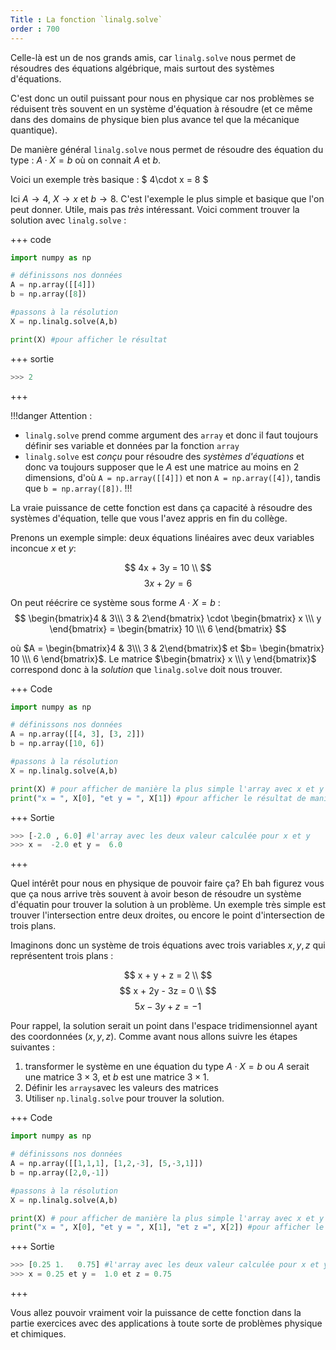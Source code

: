 ```yaml
---
Title : La fonction `linalg.solve`
order : 700
---
```


Celle-là est un de nos grands amis, car `linalg.solve` nous permet de résoudres des équations algébrique, mais surtout des systèmes d'équations. 

C'est donc un outil puissant pour nous en physique car nos problèmes se réduisent très souvent en un système d'équation à résoudre (et ce même dans des domains de physique bien plus avance tel que la mécanique quantique). 

De manière général `linalg.solve` nous permet de résoudre des équation du type : $A\cdot X = b$ où on connait $A$ et $b$. 

Voici un exemple très basique : $ 4\cdot x = 8 $

Ici $A \to 4$, $X \to x$ et $b \to 8$. C'est l'exemple le plus simple et basique que l'on peut donner. Utile, mais pas *très* intéressant. Voici comment trouver la solution avec `linalg.solve` : 

+++ code
```python
import numpy as np 

# définissons nos données 
A = np.array([[4]])
b = np.array([8])

#passons à la résolution 
X = np.linalg.solve(A,b)

print(X) #pour afficher le résultat    
```
+++ sortie
```python
>>> 2
```
+++

!!!danger Attention : 
* `linalg.solve` prend comme argument des `array` et donc il faut toujours définir ses variable et données par la fonction `array`
* `linalg.solve` est *conçu* pour résoudre des *systèmes d'équations* et donc va toujours supposer que le $A$ est une matrice au moins en 2 dimensions, d'où `A = np.array([[4]])` et non `A = np.array([4])`, tandis que `b = np.array([8])`. 
!!!

La vraie puissance de cette fonction est dans ça capacité à résoudre des systèmes d'équation, telle que vous l'avez appris en fin du collège. 

Prenons un exemple simple: deux équations linéaires avec deux variables inconcue $x$ et $y$: 

$$ 4x + 3y = 10 \\ $$ 
$$ 3x + 2y = 6 $$

On peut réécrire ce système sous forme $A\cdot X = b$ : 
$$
\begin{bmatrix}4 & 3\\\ 3 & 2\end{bmatrix} \cdot \begin{bmatrix} x \\\ y \end{bmatrix} = \begin{bmatrix} 10 \\\ 6 \end{bmatrix}
$$

où $A = \begin{bmatrix}4 & 3\\\ 3 & 2\end{bmatrix}$ et $b= \begin{bmatrix} 10 \\\ 6 \end{bmatrix}$. Le matrice $\begin{bmatrix} x \\\ y \end{bmatrix}$ correspond donc à la *solution* que `linalg.solve` doit nous trouver. 

+++ Code
```python
import numpy as np 

# définissons nos données 
A = np.array([[4, 3], [3, 2]])
b = np.array([10, 6])

#passons à la résolution 
X = np.linalg.solve(A,b)

print(X) # pour afficher de manière la plus simple l'array avec x et y 
print("x = ", X[0], "et y = ", X[1]) #pour afficher le résultat de manière plus claire 
```
+++ Sortie
```python
>>> [-2.0 , 6.0] #l'array avec les deux valeur calculée pour x et y 
>>> x =  -2.0 et y =  6.0 
```
+++

Quel intérêt pour nous en physique de pouvoir faire ça? Eh bah figurez vous que ça nous arrive très souvent à avoir beson de résoudre un système d'équatin pour trouver la solution à un problème. Un exemple très simple est trouver l'intersection entre deux droites, ou encore le point d'intersection de trois plans. 

Imaginons donc un système de trois équations avec trois variables $x, y, z$ qui représentent trois plans : 

$$ x + y + z = 2 \\ $$
$$ x + 2y - 3z = 0 \\ $$ 
$$ 5x - 3y + z = -1 $$

Pour rappel, la solution serait un point dans l'espace tridimensionnel ayant des coordonnées $(x, y, z)$. Comme avant nous allons suivre les étapes suivantes : 
1. transformer le système en une équation du type $A\cdot X = b$ ou $A$ serait une matrice $3\times 3$, et $b$ est une matrice $3\times 1$. 
2. Définir les `arrays`avec les valeurs des matrices 
3. Utiliser `np.linalg.solve` pour trouver la solution. 

+++ Code
```python
import numpy as np 

# définissons nos données 
A = np.array([[1,1,1], [1,2,-3], [5,-3,1]])
b = np.array([2,0,-1])

#passons à la résolution 
X = np.linalg.solve(A,b)

print(X) # pour afficher de manière la plus simple l'array avec x et y 
print("x = ", X[0], "et y = ", X[1], "et z =", X[2]) #pour afficher le résultat de manière plus claire 
```
+++ Sortie
```python
>>> [0.25 1.   0.75] #l'array avec les deux valeur calculée pour x et y 
>>> x = 0.25 et y =  1.0 et z = 0.75 
```
+++

Vous allez pouvoir vraiment voir la puissance de cette fonction dans la partie exercices avec des applications à toute sorte de problèmes physique et chimiques. 